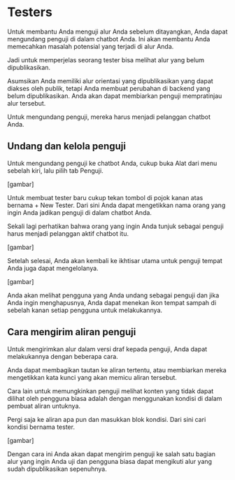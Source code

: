 # Testers

Untuk membantu Anda menguji alur Anda sebelum ditayangkan, Anda dapat mengundang penguji di dalam chatbot Anda. Ini akan membantu Anda memecahkan masalah potensial yang terjadi di alur Anda.

Jadi untuk memperjelas seorang tester bisa melihat alur yang belum dipublikasikan.

Asumsikan Anda memiliki alur orientasi yang dipublikasikan yang dapat diakses oleh publik, tetapi Anda membuat perubahan di backend yang belum dipublikasikan. Anda akan dapat membiarkan penguji mempratinjau alur tersebut.

Untuk mengundang penguji, mereka harus menjadi pelanggan chatbot Anda.

## Undang dan kelola penguji
Untuk mengundang penguji ke chatbot Anda, cukup buka Alat dari menu sebelah kiri, lalu pilih tab Penguji.

[gambar]

Untuk membuat tester baru cukup tekan tombol di pojok kanan atas bernama + New Tester. Dari sini Anda dapat mengetikkan nama orang yang ingin Anda jadikan penguji di dalam chatbot Anda.

Sekali lagi perhatikan bahwa orang yang ingin Anda tunjuk sebagai penguji harus menjadi pelanggan aktif chatbot itu.

[gambar]

Setelah selesai, Anda akan kembali ke ikhtisar utama untuk penguji tempat Anda juga dapat mengelolanya.

[gambar]

Anda akan melihat pengguna yang Anda undang sebagai penguji dan jika Anda ingin menghapusnya, Anda dapat menekan ikon tempat sampah di sebelah kanan setiap pengguna untuk melakukannya.

## Cara mengirim aliran penguji
Untuk mengirimkan alur dalam versi draf kepada penguji, Anda dapat melakukannya dengan beberapa cara.

Anda dapat membagikan tautan ke aliran tertentu, atau membiarkan mereka mengetikkan kata kunci yang akan memicu aliran tersebut.

Cara lain untuk memungkinkan penguji melihat konten yang tidak dapat dilihat oleh pengguna biasa adalah dengan menggunakan kondisi di dalam pembuat aliran untuknya.

Pergi saja ke aliran apa pun dan masukkan blok kondisi. Dari sini cari kondisi bernama tester.

[gambar]

Dengan cara ini Anda akan dapat mengirim penguji ke salah satu bagian alur yang ingin Anda uji dan pengguna biasa dapat mengikuti alur yang sudah dipublikasikan sepenuhnya.
